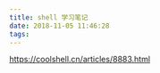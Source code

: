 ```yaml
---
title: shell 学习笔记
date: 2018-11-05 11:46:28
tags:
---
```


https://coolshell.cn/articles/8883.html

